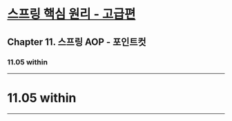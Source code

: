 # <a href = "../README.md" target="_blank">스프링 핵심 원리 - 고급편</a>
## Chapter 11. 스프링 AOP - 포인트컷
### 11.05 within

---

# 11.05 within

---
